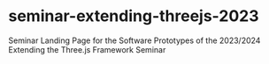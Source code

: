 # seminar-extending-threejs-2023
Seminar Landing Page for the Software Prototypes of the 2023/2024 Extending the Three.js Framework Seminar
